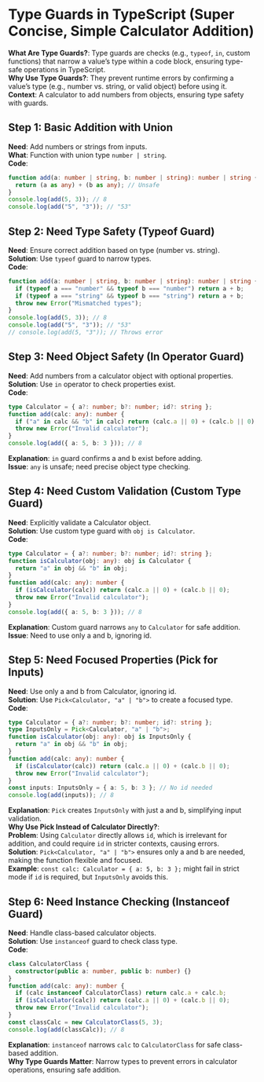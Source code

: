 # Type Guards in TypeScript (Super Concise, Simple Calculator Addition)
**What Are Type Guards?**: Type guards are checks (e.g., `typeof`, `in`, custom functions) that narrow a value’s type within a code block, ensuring type-safe operations in TypeScript.  
**Why Use Type Guards?**: They prevent runtime errors by confirming a value’s type (e.g., number vs. string, or valid object) before using it.  
**Context**: A calculator to add numbers from objects, ensuring type safety with guards.

## Step 1: Basic Addition with Union
**Need**: Add numbers or strings from inputs.  
**What**: Function with union type `number | string`.  
**Code**:
```typescript
function add(a: number | string, b: number | string): number | string {
  return (a as any) + (b as any); // Unsafe
}
console.log(add(5, 3)); // 8
console.log(add("5", "3")); // "53"
```

## Step 2: Need Type Safety (Typeof Guard)
**Need**: Ensure correct addition based on type (number vs. string).  
**Solution**: Use `typeof` guard to narrow types.  
**Code**:
```typescript
function add(a: number | string, b: number | string): number | string {
  if (typeof a === "number" && typeof b === "number") return a + b;
  if (typeof a === "string" && typeof b === "string") return a + b;
  throw new Error("Mismatched types");
}
console.log(add(5, 3)); // 8
console.log(add("5", "3")); // "53"
// console.log(add(5, "3")); // Throws error
```

## Step 3: Need Object Safety (In Operator Guard)
**Need**: Add numbers from a calculator object with optional properties.  
**Solution**: Use `in` operator to check properties exist.  
**Code**:
```typescript
type Calculator = { a?: number; b?: number; id?: string };
function add(calc: any): number {
  if ("a" in calc && "b" in calc) return (calc.a || 0) + (calc.b || 0);
  throw new Error("Invalid calculator");
}
console.log(add({ a: 5, b: 3 })); // 8
```
**Explanation**: `in` guard confirms a and b exist before adding.  
**Issue**: `any` is unsafe; need precise object type checking.

## Step 4: Need Custom Validation (Custom Type Guard)
**Need**: Explicitly validate a Calculator object.  
**Solution**: Use custom type guard with `obj is Calculator`.  
**Code**:
```typescript
type Calculator = { a?: number; b?: number; id?: string };
function isCalculator(obj: any): obj is Calculator {
  return "a" in obj && "b" in obj;
}
function add(calc: any): number {
  if (isCalculator(calc)) return (calc.a || 0) + (calc.b || 0);
  throw new Error("Invalid calculator");
}
console.log(add({ a: 5, b: 3 })); // 8
```
**Explanation**: Custom guard narrows `any` to `Calculator` for safe addition.  
**Issue**: Need to use only a and b, ignoring id.

## Step 5: Need Focused Properties (Pick for Inputs)
**Need**: Use only a and b from Calculator, ignoring id.  
**Solution**: Use `Pick<Calculator, "a" | "b">` to create a focused type.  
**Code**:
```typescript
type Calculator = { a?: number; b?: number; id?: string };
type InputsOnly = Pick<Calculator, "a" | "b">;
function isCalculator(obj: any): obj is InputsOnly {
  return "a" in obj && "b" in obj;
}
function add(calc: any): number {
  if (isCalculator(calc)) return (calc.a || 0) + (calc.b || 0);
  throw new Error("Invalid calculator");
}
const inputs: InputsOnly = { a: 5, b: 3 }; // No id needed
console.log(add(inputs)); // 8
```
**Explanation**: `Pick` creates `InputsOnly` with just a and b, simplifying input validation.  
**Why Use Pick Instead of Calculator Directly?**:  
**Problem**: Using `Calculator` directly allows `id`, which is irrelevant for addition, and could require `id` in stricter contexts, causing errors.  
**Solution**: `Pick<Calculator, "a" | "b">` ensures only a and b are needed, making the function flexible and focused.  
**Example**: `const calc: Calculator = { a: 5, b: 3 };` might fail in strict mode if `id` is required, but `InputsOnly` avoids this.

## Step 6: Need Instance Checking (Instanceof Guard)
**Need**: Handle class-based calculator objects.  
**Solution**: Use `instanceof` guard to check class type.  
**Code**:
```typescript
class CalculatorClass {
  constructor(public a: number, public b: number) {}
}
function add(calc: any): number {
  if (calc instanceof CalculatorClass) return calc.a + calc.b;
  if (isCalculator(calc)) return (calc.a || 0) + (calc.b || 0);
  throw new Error("Invalid calculator");
}
const classCalc = new CalculatorClass(5, 3);
console.log(add(classCalc)); // 8
```
**Explanation**: `instanceof` narrows `calc` to `CalculatorClass` for safe class-based addition.  
**Why Type Guards Matter**: Narrow types to prevent errors in calculator operations, ensuring safe addition.

